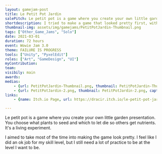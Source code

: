 ```yaml
---
layout: gamejam-post
title: Le Petit Pot Jardin
salePitch: Le petit pot is a game where you create your own little garden presentation. You choose what plants to seed and which to let die so others get nutrients. It's a living experiment.
shortdescription: I tried to make a game that looked pretty first, with minimum gameplay...
thumbnail-img: assets/img/gamejams/PetitPotJardin-Thumbnail.png
tags: ["Other_Game_Jams", "Solo"]
date: 2021-03-01
duration: 72 hours
event: Wowie Jam 3.0
theme: FAILURE IS PROGRESS
tools: ["Unity", "PyxelEdit"]
roles: ["Art", "GameDesign", "UI"]
myContribution: 
team: 
visibily: main
awards: 
medias: 
    - {url: PetitPotJardin-Thumbnail.png, thumbnail: PetitPotJardin-Thumbnail.png, caption: "A little bit of everything."}
    - {url: PetitPotJardin-2.png, thumbnail: PetitPotJardin-2.png, caption: "A player's screenshot of his creation."}
links: 
    - {name: Itch.io Page, url: https://dracir.itch.io/le-petit-pot-jardin}

---
```

Le petit pot is a game where you create your own little garden presentation. You choose what plants to seed and which to let die so others get nutrients. It's a living experiment.

I aimed to take most of the time into making the game look pretty. I feel like I did an ok job for my skill level, but I still need a lot of practice to be at the level I want to be.